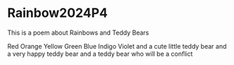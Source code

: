 # Rainbow2024P4
This is a poem about Rainbows and Teddy Bears

Red
Orange
Yellow
Green
Blue
Indigo
Violet
and a cute little teddy bear
and a very happy teddy bear
and a teddy bear who will be a conflict